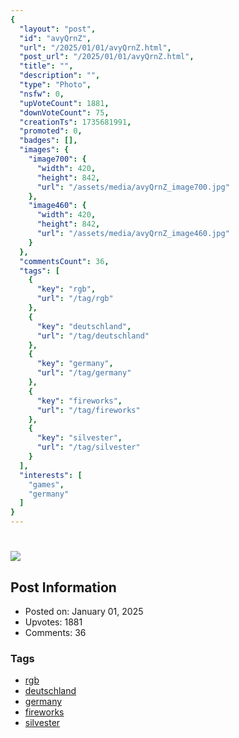 ```yaml
---
{
  "layout": "post",
  "id": "avyQrnZ",
  "url": "/2025/01/01/avyQrnZ.html",
  "post_url": "/2025/01/01/avyQrnZ.html",
  "title": "",
  "description": "",
  "type": "Photo",
  "nsfw": 0,
  "upVoteCount": 1881,
  "downVoteCount": 75,
  "creationTs": 1735681991,
  "promoted": 0,
  "badges": [],
  "images": {
    "image700": {
      "width": 420,
      "height": 842,
      "url": "/assets/media/avyQrnZ_image700.jpg"
    },
    "image460": {
      "width": 420,
      "height": 842,
      "url": "/assets/media/avyQrnZ_image460.jpg"
    }
  },
  "commentsCount": 36,
  "tags": [
    {
      "key": "rgb",
      "url": "/tag/rgb"
    },
    {
      "key": "deutschland",
      "url": "/tag/deutschland"
    },
    {
      "key": "germany",
      "url": "/tag/germany"
    },
    {
      "key": "fireworks",
      "url": "/tag/fireworks"
    },
    {
      "key": "silvester",
      "url": "/tag/silvester"
    }
  ],
  "interests": [
    "games",
    "germany"
  ]
}
---
```


# 

![](/assets/media/avyQrnZ_image700.jpg)

## Post Information

- Posted on: January 01, 2025
- Upvotes: 1881
- Comments: 36

### Tags

- [rgb](/tag/rgb)
- [deutschland](/tag/deutschland)
- [germany](/tag/germany)
- [fireworks](/tag/fireworks)
- [silvester](/tag/silvester)
